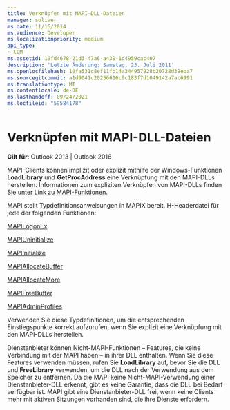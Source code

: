 ```yaml
---
title: Verknüpfen mit MAPI-DLL-Dateien
manager: soliver
ms.date: 11/16/2014
ms.audience: Developer
ms.localizationpriority: medium
api_type:
- COM
ms.assetid: 19fd4678-21d3-47a6-a439-1d4959cac407
description: 'Letzte Änderung: Samstag, 23. Juli 2011'
ms.openlocfilehash: 10fa531c8ef11fb14a344957928b20728d39eba7
ms.sourcegitcommit: a1d9041c20256616c9c183f7d1049142a7ac6991
ms.translationtype: MT
ms.contentlocale: de-DE
ms.lasthandoff: 09/24/2021
ms.locfileid: "59584178"
---
```

# <a name="linking-to-the-mapi-dlls"></a>Verknüpfen mit MAPI-DLL-Dateien

  
  
**Gilt für**: Outlook 2013 | Outlook 2016 
  
MAPI-Clients können implizit oder explizit mithilfe der Windows-Funktionen **LoadLibrary** und **GetProcAddress** eine Verknüpfung mit den MAPI-DLLs herstellen. Informationen zum expliziten Verknüpfen von MAPI-DLLs finden Sie unter [Link zu MAPI-Funktionen.](how-to-link-to-mapi-functions.md)
  
MAPI stellt Typdefinitionsanweisungen in MAPIX bereit. H-Headerdatei für jede der folgenden Funktionen:
  
[MAPILogonEx](mapilogonex.md)
  
[MAPIUninitialize](mapiuninitialize.md)
  
[MAPIInitialize](mapiinitialize.md)
  
[MAPIAllocateBuffer](mapiallocatebuffer.md)
  
[MAPIAllocateMore](mapiallocatemore.md)
  
[MAPIFreeBuffer](mapifreebuffer.md)
  
[MAPIAdminProfiles](mapiadminprofiles.md)
  
Verwenden Sie diese Typdefinitionen, um die entsprechenden Einstiegspunkte korrekt aufzurufen, wenn Sie explizit eine Verknüpfung mit den MAPI-DLLs herstellen.
  
Dienstanbieter können Nicht-MAPI-Funktionen – Features, die keine Verbindung mit der MAPI haben – in ihrer DLL enthalten. Wenn Sie diese Features verwenden müssen, rufen Sie **LoadLibrary** auf, bevor Sie die DLL und **FreeLibrary** verwenden, um die DLL nach der Verwendung aus dem Speicher zu entfernen. Da die MAPI keine Nicht-MAPI-Verwendung einer Dienstanbieter-DLL erkennt, gibt es keine Garantie, dass die DLL bei Bedarf verfügbar ist. MAPI gibt eine Dienstanbieter-DLL frei, wenn keine Clients mehr mit aktiven Sitzungen vorhanden sind, die ihre Dienste erfordern. 
  

